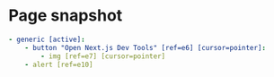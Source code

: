 # Page snapshot

```yaml
- generic [active]:
    - button "Open Next.js Dev Tools" [ref=e6] [cursor=pointer]:
        - img [ref=e7] [cursor=pointer]
    - alert [ref=e10]
```

